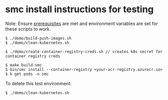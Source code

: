 # smc install instructions for testing

Note: Ensure [prerequisites](https://github.com/open-service-mesh/osm/blob/master/DEMO.md#prerequisites) are met and environment variables are set for these scripts to work.

```console
$ ./demo/build-push-images.sh
$ ./demo/clean-kubernetes.sh

$ ./demo/create-container-registry-creds.sh // creates k8s secret for container registry creds

$ make build-smc
$ bin/smc install --container-registry <your-acr-registry.azurecr.io>
$ k get pods -n smc
```

To delete this test environment:
```console
$ ./demo/clean-kubernetes.sh
```
